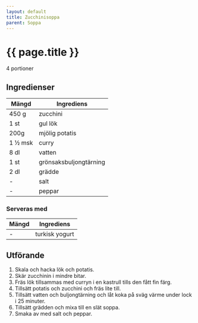 ```yaml
---
layout: default
title: Zucchinisoppa
parent: Soppa
---
```


# {{ page.title }}

4 portioner
## Ingredienser

Mängd|Ingrediens
------------ | -------------
450 g|zucchini
1 st|gul lök
200g|mjölig potatis
1 ½ msk|curry
8 dl|vatten
1 st|grönsaksbuljongtärning
2 dl|grädde
\-|salt
\-|peppar

### Serveras med

Mängd| Ingrediens
------------ | -------------
\-|turkisk yogurt

## Utförande
1. Skala och hacka lök och potatis.
2. Skär zucchinin i mindre bitar.
3. Fräs lök tillsammas med curryn i en kastrull tills den fått fin färg.
4. Tillsätt potatis och zucchini och fräs lite till.
5. Tillsätt vatten och buljongtärning och låt koka på sväg värme under lock i 25 minuter.
6. Tillsätt grädden och mixa till en slät soppa.
7. Smaka av med salt och peppar.

